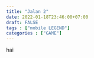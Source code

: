 ```yaml
---
title: "Jalan 2"
date: 2022-01-18T23:46:00+07:00
draft: FALSE
tags : ["mobile LEGEND"]
categories : ["GAME"]
---
```

hai